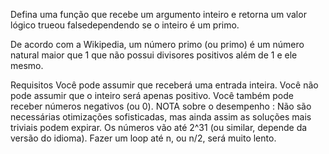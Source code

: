 Defina uma função que recebe um argumento inteiro e retorna um valor lógico trueou falsedependendo se o inteiro é um primo.

De acordo com a Wikipedia, um número primo (ou primo) é um número natural maior que 1 que não possui divisores positivos além de 1 e ele mesmo.

Requisitos
Você pode assumir que receberá uma entrada inteira.
Você não pode assumir que o inteiro será apenas positivo. Você também pode receber números negativos (ou 0).
NOTA sobre o desempenho : Não são necessárias otimizações sofisticadas, mas ainda assim as soluções mais triviais podem expirar. Os números vão até 2^31 (ou similar, depende da versão do idioma). Fazer um loop até n, ou n/2, será muito lento.